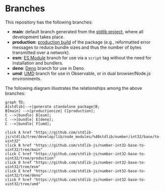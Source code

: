 <!--

@license Apache-2.0

Copyright (c) 2022 The Stdlib Authors.

Licensed under the Apache License, Version 2.0 (the "License");
you may not use this file except in compliance with the License.
You may obtain a copy of the License at

    http://www.apache.org/licenses/LICENSE-2.0

Unless required by applicable law or agreed to in writing, software
distributed under the License is distributed on an "AS IS" BASIS,
WITHOUT WARRANTIES OR CONDITIONS OF ANY KIND, either express or implied.
See the License for the specific language governing permissions and
limitations under the License.

-->

# Branches

This repository has the following branches:

-   **main**: default branch generated from the [stdlib project][stdlib-url], where all development takes place.
-   **production**: [production build][production-url] of the package (e.g., reformatted error messages to reduce bundle sizes and thus the number of bytes transmitted over a network).
-   **esm**: [ES Module][esm-url] branch for use via a `script` tag without the need for installation and bundlers.
-   **deno**: [Deno][deno-url] branch for use in Deno.
-   **umd**: [UMD][umd-url] branch for use in Observable, or in dual browser/Node.js environments.

The following diagram illustrates the relationships among the above branches:

```mermaid
graph TD;
A[stdlib]-->|generate standalone package|B;
B[main] -->|productionize| C[production];
C -->|bundle| D[esm];
C -->|bundle| E[deno];
C -->|bundle| F[umd];

click A href "https://github.com/stdlib-js/stdlib/tree/develop/lib/node_modules/%40stdlib/number/int32/base/to-uint32"
click B href "https://github.com/stdlib-js/number-int32-base-to-uint32/tree/main"
click C href "https://github.com/stdlib-js/number-int32-base-to-uint32/tree/production"
click D href "https://github.com/stdlib-js/number-int32-base-to-uint32/tree/esm"
click E href "https://github.com/stdlib-js/number-int32-base-to-uint32/tree/deno"
click F href "https://github.com/stdlib-js/number-int32-base-to-uint32/tree/umd"
```

[stdlib-url]: https://github.com/stdlib-js/stdlib/tree/develop/lib/node_modules/%40stdlib/number/int32/base/to-uint32
[production-url]: https://github.com/stdlib-js/number-int32-base-to-uint32/tree/production
[deno-url]: https://github.com/stdlib-js/number-int32-base-to-uint32/tree/deno
[umd-url]: https://github.com/stdlib-js/number-int32-base-to-uint32/tree/umd
[esm-url]: https://github.com/stdlib-js/number-int32-base-to-uint32/tree/esm